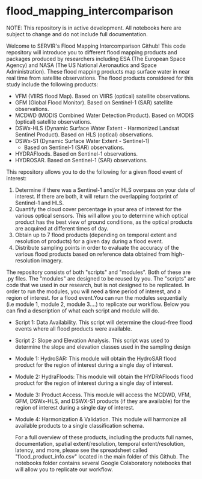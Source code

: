 # flood_mapping_intercomparison

NOTE: This repository is in active development. All notebooks here are subject to change and do not include full documentation. 

Welcome to SERVIR's Flood Mapping Intercomparison Github! This code repository will introduce you to different flood mapping products and packages produced by researchers including ESA (The European Space Agency) and NASA (The US National Aeronautics and Space Administration). These flood mapping products map surface water in near real time from satellite observations. The flood products considered for this study include the following products: 

* VFM (VIIRS flood Map). Based on VIIRS (optical) satellite observations.
* GFM (Global Flood Monitor). Based on Sentinel-1 (SAR) satellite observations.
* MCDWD (MODIS Combined Water Detection Product). Based on MODIS (optical) satellite observations.
* DSWx-HLS (Dynamic Surface Water Extent - Harmonized Landsat Sentinel Product). Based on HLS (optical) observations.
* DSWx-S1 (Dynamic Surface Water Extent - Sentinel-1)
    * Based on Sentinel-1 (SAR) observations. 
* HYDRAFloods. Based on Sentinel-1 observations.
* HYDROSAR. Based on Sentinel-1 (SAR) observations.

This repository allows you to do the following for a given flood event of interest: 
  1. Determine if there was a Sentinel-1 and/or HLS overpass on your date of interest. If there are both, it will return the overlapping footprint of Sentinel-1 and HLS.
  2. Quantify the cloud cover percentage in your area of interest for the various optical sensors. This will allow you to determine which optical product has the best view of ground conditions, as the optical products are acquired at different times of day.
  3. Obtain up to 7 flood products (depending on temporal extent and resolution of products) for a given day during a flood event.
  4.  Distribute sampling points in order to evaluate the accuracy of the various flood products based on reference data obtained from high-resolution imagery.

The repository consists of both "scripts" and "modules". Both of these are .py files. The "modules" are designed to be reused by you. The "scripts" are code that we used in our research, but is not designed to be replicated. In order to run the modules, you will need a time period of interest, and a region of interest. for a flood event.You can run the modules sequentially (i.e module 1, module 2, module 3....) to replicate our workflow. Below you can find a description of what each script and module will do. 

* Script 1: Data Availability. This script will determine the cloud-free flood events where all flood products were available.
* Script 2: Slope and Elevation Analysis. This script was used to determine the slope and elevation classes used in the sampling design

* Module 1: HydroSAR: This module will obtain the HydroSAR flood product for the region of interest during a single day of interest. 
* Module 2: HydraFloods: This module will obtain the HYDRAFloods flood product for the region of interest during a single day of interest. 
* Module 3: Product Access. This module will access the MCDWD, VFM, GFM, DSWx-HLS, and DSWX-S1 products (if they are available) for the region of interest during a single day of interest.
* Module 4: Harmonization & Validation. This module will harmonize all available products to a single classification schema. 

  For a full overview of these products, including the products full names, documentation, spatial extent/resolution, temporal extent/resolution, latency, and more, please see the spreadsheet called "flood_product_info.csv" located in the main folder of this Github. The notebooks folder contains several Google Colaboratory notebooks that will allow you to replicate our workflow. 
